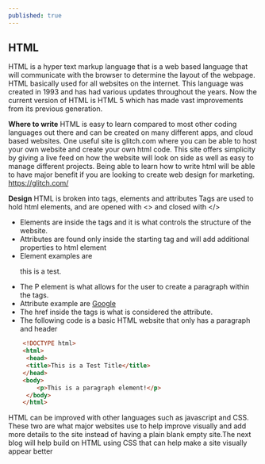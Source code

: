 ```yaml
---
published: true
---
```

## HTML

   HTML is a hyper text markup language  that is a web based language that will communicate with the browser to determine the layout of the webpage. HTML basically used for all websites on the internet. This language was created in 1993 and has had various updates throughout the years. Now the current version of HTML is HTML 5 which has made vast improvements from its previous generation.

**Where to write** 
	HTML is easy to learn compared to most other coding languages out there and can be created on many different apps, and cloud based websites. One useful site is glitch.com where you can be able to host your own website and create your own html code. This site offers simplicity by giving a live feed on how the website will look on side as well as easy to manage different projects. Being able to learn how to write html will be able to have major benefit if you are looking to create web design for marketing.   https://glitch.com/

**Design**
	HTML is broken into tags, elements and attributes 
Tags are used to hold html elements, and are opened with <> and closed with </>
- Elements are inside the tags and it is what controls the structure of the website.
- Attributes are found only inside the starting tag and will add additional properties to html element 
- Element examples are  <p> this is a test. </p>
- The P element is what allows for the user to create a paragraph within the tags.
- Attribute example are <a href=”https://google.com”> Google</a>
- The href inside the tags is what is considered the attribute.
- The following code is a basic HTML website that only has a paragraph and header


```html
	<!DOCTYPE html>
	<html>
 	 <head>
   	 <title>This is a Test Title</title>
  	</head>
  	<body>
    	<p>This is a paragraph element!</p>
 	 </body>
	</html>
```

HTML can be improved with other languages such as javascript and CSS. These two are what major websites use to help improve visually and add more details to the site instead of having a plain blank empty site.The next blog will help build on HTML using CSS that can help make a site visually appear better
